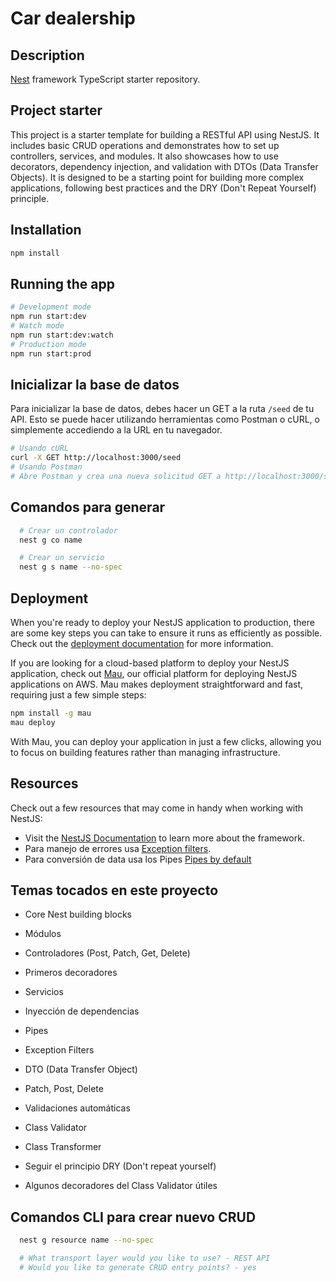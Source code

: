 # Car dealership

## Description

[Nest](https://github.com/nestjs/nest) framework TypeScript starter repository.

## Project starter

This project is a starter template for building a RESTful API using NestJS. It includes basic CRUD operations and demonstrates how to set up controllers, services, and modules.
It also showcases how to use decorators, dependency injection, and validation with DTOs (Data Transfer Objects).
It is designed to be a starting point for building more complex applications, following best practices and the DRY (Don't Repeat Yourself) principle.

## Installation

```bash
npm install
```

## Running the app

```bash
# Development mode
npm run start:dev
# Watch mode
npm run start:dev:watch
# Production mode
npm run start:prod
```

## Inicializar la base de datos

Para inicializar la base de datos, debes hacer un GET a la ruta `/seed` de tu API. Esto se puede hacer utilizando herramientas como Postman o cURL, o simplemente accediendo a la URL en tu navegador.

```bash
# Usando cURL
curl -X GET http://localhost:3000/seed
# Usando Postman
# Abre Postman y crea una nueva solicitud GET a http://localhost:3000/seed
```

## Comandos para generar

```bash
  # Crear un controlador
  nest g co name

  # Crear un servicio
  nest g s name --no-spec

```

## Deployment

When you're ready to deploy your NestJS application to production, there are some key steps you can take to ensure it runs as efficiently as possible. Check out the [deployment documentation](https://docs.nestjs.com/deployment) for more information.

If you are looking for a cloud-based platform to deploy your NestJS application, check out [Mau](https://mau.nestjs.com), our official platform for deploying NestJS applications on AWS. Mau makes deployment straightforward and fast, requiring just a few simple steps:

```bash
npm install -g mau
mau deploy
```

With Mau, you can deploy your application in just a few clicks, allowing you to focus on building features rather than managing infrastructure.

## Resources

Check out a few resources that may come in handy when working with NestJS:

- Visit the [NestJS Documentation](https://docs.nestjs.com) to learn more about the framework.
- Para manejo de errores usa [Exception filters](https://docs.nestjs.com/exception-filters).
- Para conversión de data usa los Pipes [Pipes by default](https://docs.nestjs.com/pipes)

## Temas tocados en este proyecto

- Core Nest building blocks

- Módulos

- Controladores (Post, Patch, Get, Delete)

- Primeros decoradores

- Servicios

- Inyección de dependencias

- Pipes

- Exception Filters

- DTO (Data Transfer Object)

- Patch, Post, Delete

- Validaciones automáticas

- Class Validator

- Class Transformer

- Seguir el principio DRY (Don't repeat yourself)

- Algunos decoradores del Class Validator útiles

## Comandos CLI para crear nuevo CRUD

```bash
  nest g resource name --no-spec

  # What transport layer would you like to use? - REST API
  # Would you like to generate CRUD entry points? - yes
```
